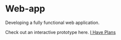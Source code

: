 Web-app
=======

Developing a fully functional web application.

Check out an interactive prototype here. [I Have Plans](http://invis.io/WX4ADGS2)